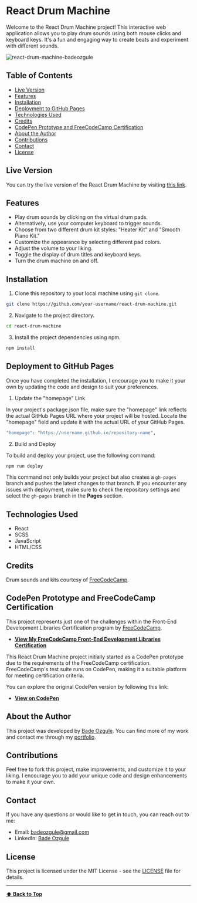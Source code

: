 # React Drum Machine

Welcome to the React Drum Machine project! This interactive web application allows you to play drum sounds using both mouse clicks and keyboard keys. It's a fun and engaging way to create beats and experiment with different sounds.

![react-drum-machine-badeozgule](https://github.com/badeozgule/react-drum-machine/assets/1722518/bffbc323-64b0-4b84-bddf-0256b3513667)



## Table of Contents

- [Live Version](#live-version)
- [Features](#features)
- [Installation](#installation)
- [Deployment to GitHub Pages](#deployment-to-github-pages)
- [Technologies Used](#technologies-used)
- [Credits](#credits)
- [CodePen Prototype and FreeCodeCamp Certification](#codepen-prototype-and-freecodecamp-certification)
- [About the Author](#about-the-author)
- [Contributions](#contributions)
- [Contact](#contact)
- [License](#license)


## Live Version

You can try the live version of the React Drum Machine by visiting [this link](https://badeozgule.github.io/react-drum-machine).


## Features

- Play drum sounds by clicking on the virtual drum pads.
- Alternatively, use your computer keyboard to trigger sounds.
- Choose from two different drum kit styles: "Heater Kit" and "Smooth Piano Kit."
- Customize the appearance by selecting different pad colors.
- Adjust the volume to your liking.
- Toggle the display of drum titles and keyboard keys.
- Turn the drum machine on and off.



## Installation

1. Clone this repository to your local machine using `git clone`.

```bash
git clone https://github.com/your-username/react-drum-machine.git
```

2. Navigate to the project directory.
```bash
cd react-drum-machine
```

3. Install the project dependencies using npm.

```bash
npm install
```



## Deployment to GitHub Pages

Once you have completed the installation, I encourage you to make it your own by updating the code and design to suit your preferences.


1. Update the "homepage" Link

In your project's package.json file, make sure the "homepage" link reflects the actual GitHub Pages URL where your project will be hosted. Locate the "homepage" field and update it with the actual URL of your GitHub Pages.

```bash
"homepage": "https://username.github.io/repository-name",
```


2. Build and Deploy

To build and deploy your project, use the following command:

```bash
npm run deploy
```

This command not only builds your project but also creates a `gh-pages` branch and pushes the latest changes to that branch. If you encounter any issues with deployment, make sure to check the repository settings and select the `gh-pages` branch in the **Pages** section.


## Technologies Used

- React
- SCSS
- JavaScript
- HTML/CSS
  

## Credits
Drum sounds and kits courtesy of [FreeCodeCamp](https://www.freecodecamp.org/).


## CodePen Prototype and FreeCodeCamp Certification

This project represents just one of the challenges within the Front-End Development Libraries Certification program by [FreeCodeCamp](https://www.freecodecamp.org/).

- [**View My FreeCodeCamp Front-End Development Libraries Certification**](https://www.freecodecamp.org/certification/bade/front-end-development-libraries)

This React Drum Machine project initially started as a CodePen prototype due to the requirements of the FreeCodeCamp certification. FreeCodeCamp's test suite runs on CodePen, making it a suitable platform for meeting certification criteria.

You can explore the original CodePen version by following this link:

- [**View on CodePen**](https://codepen.io/badeozgule/full/MWQdXML)



## About the Author
This project was developed by [Bade Ozgule](https://github.com/badeozgule). You can find more of my work and contact me through my [portfolio](https://badeozgule.github.io).
  
## Contributions
Feel free to fork this project, make improvements, and customize it to your liking. I encourage you to add your unique code and design enhancements to make it your own.


## Contact
If you have any questions or would like to get in touch, you can reach out to me:

- Email: [badeozgule@gmail.com](mailto:badeozgule@gmail.com)
- LinkedIn: [Bade Ozgule](https://www.linkedin.com/in/bade-ozgule-alacli-81293166/)

## License

This project is licensed under the MIT License - see the [LICENSE](https://github.com/badeozgule/react-drum-machine/blob/main/LICENSE.txt) file for details.

---

**[⬆ Back to Top](#react-drum-machine)**
